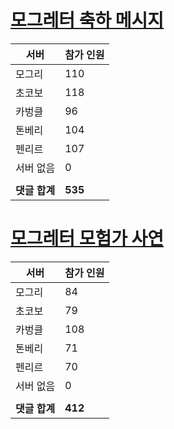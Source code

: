 # [모그레터 축하 메시지](./Event250701_v7_2_10th_moogleletter0.md)

|서버|참가 인원|
|-|-|
|모그리|110|
|초코보|118|
|카벙클|96|
|톤베리|104|
|펜리르|107|
|서버 없음|0|
|||
|**댓글 합계**|**535**|


# [모그레터 모험가 사연](./Event250701_v7_2_10th_moogleletter1.md)

|서버|참가 인원|
|-|-|
|모그리|84|
|초코보|79|
|카벙클|108|
|톤베리|71|
|펜리르|70|
|서버 없음|0|
|||
|**댓글 합계**|**412**|


